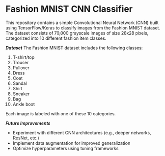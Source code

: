# Fashion MNIST CNN Classifier

This repository contains a simple Convolutional Neural Network (CNN) built using TensorFlow/Keras to classify images from the Fashion MNIST dataset. The dataset consists of 70,000 grayscale images of size 28x28 pixels, categorized into 10 different fashion item classes.

***Dataset***
The Fashion MNIST dataset includes the following classes:
1. T-shirt/top
2. Trouser
3. Pullover
4. Dress
5. Coat
6. Sandal
7. Shirt
8. Sneaker
9. Bag
10. Ankle boot

Each image is labeled with one of these 10 categories.

***Future Improvements***
- Experiment with different CNN architectures (e.g., deeper networks, ResNet, etc.)
- Implement data augmentation for improved generalization
- Optimize hyperparameters using tuning frameworks
